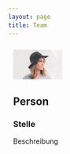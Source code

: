 ```yaml
---
layout: page
title: Team
---
```


<div style="width: 420px; padding: 10px">
<img class="links" src="assets/images/pic01.jpg" width="100" height="60" border="0" alt="Test">
<p style="margin: 0; line-height: 60px;"><h2>Person</h2></p><p><h3>Stelle</h3></p><p>Beschreibung</p>
</div> 